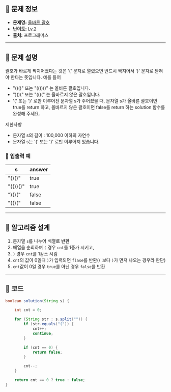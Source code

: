 ## 🌵 문제 정보

- **문제명:** [올바른 괄호](https://school.programmers.co.kr/learn/courses/30/lessons/12909)
- **난이도:** Lv.2
- **출처:** 프로그래머스

---

## 🌵 문제 설명

괄호가 바르게 짝지어졌다는 것은 '(' 문자로 열렸으면 반드시 짝지어서 ')' 문자로 닫혀야 한다는 뜻입니다. 예를 들어

* "()()" 또는 "(())()" 는 올바른 괄호입니다.
* ")()(" 또는 "(()(" 는 올바르지 않은 괄호입니다.
* '(' 또는 ')' 로만 이루어진 문자열 s가 주어졌을 때, 문자열 s가 올바른 괄호이면 true를 return 하고, 올바르지 않은 괄호이면 false를 return 하는 solution 함수를 완성해 주세요.

제한사항

* 문자열 s의 길이 : 100,000 이하의 자연수
* 문자열 s는 '(' 또는 ')' 로만 이루어져 있습니다.

### 🔸 입출력 예

| s       | answer |
|---------|--------|
| "()()"  | 	true  |
| "(())()"	 | true   |
| ")()("	 | false  |
| "(()("	 | false  |

---

## 🌵 알고리즘 설계

1. 문자열 `s`를 나누어 배열로 반환
2. 배열을 순회하며 `(` 경우 `cnt`를 1증가 시키고,
3. `)` 경우 `cnt`를 1감소 시킴
4. `cnt`의 값이 0일때 `)`가 입력되면 `flase`를 반환(`(` 보다 `)`가 먼저 나오는 경우라 판단)
5. `cnt`값이 0일 경우 `true`를 아닌 경우 `false`를 반환

---

## 🌵 코드

```java
boolean solution(String s) {

    int cnt = 0;

    for (String str : s.split("")) {
        if (str.equals("(")) {
            cnt++;
            continue;
        }

        if (cnt == 0) {
            return false;
        }

        cnt--;
    }

    return cnt == 0 ? true : false;
}
```